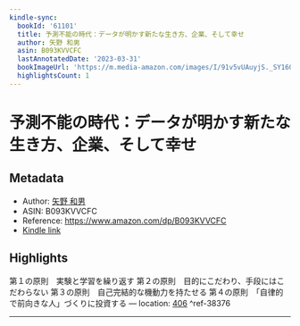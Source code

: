 ```yaml
---
kindle-sync:
  bookId: '61101'
  title: 予測不能の時代：データが明かす新たな生き方、企業、そして幸せ
  author: 矢野 和男
  asin: B093KVVCFC
  lastAnnotatedDate: '2023-03-31'
  bookImageUrl: 'https://m.media-amazon.com/images/I/91v5vUAuyjS._SY160.jpg'
  highlightsCount: 1
---
```

# 予測不能の時代：データが明かす新たな生き方、企業、そして幸せ
## Metadata
* Author: [矢野 和男](https://www.amazon.comundefined)
* ASIN: B093KVVCFC
* Reference: https://www.amazon.com/dp/B093KVVCFC
* [Kindle link](kindle://book?action=open&asin=B093KVVCFC)

## Highlights
第１の原則　実験と学習を繰り返す 第２の原則　目的にこだわり、手段にはこだわらない 第３の原則　自己完結的な機動力を持たせる 第４の原則　「自律的で前向きな人」づくりに投資する — location: [406](kindle://book?action=open&asin=B093KVVCFC&location=406) ^ref-38376

---
